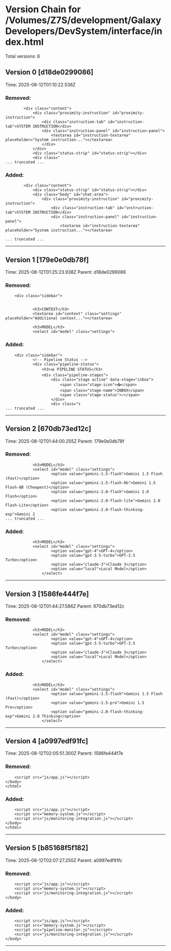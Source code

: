 # Version Chain for /Volumes/Z7S/development/GalaxyDevelopers/DevSystem/interface/index.html

Total versions: 6


## Version 0 [d18de0299086]
Time: 2025-08-12T01:10:22.536Z

### Removed:
```
        <div class="content">
            <div class="proximity-instruction" id="proximity-instruction">
                <div class="instruction-tab" id="instruction-tab">SYSTEM INSTRUCTION</div>
                <div class="instruction-panel" id="instruction-panel">
                    <textarea id="instruction-textarea" placeholder="System instruction..."></textarea>
                </div>
            </div>
            <div class="status-strip" id="status-strip"></div>
            <div class="
... truncated ...
```

### Added:
```
        <div class="content">
            <div class="status-strip" id="status-strip"></div>
            <div class="body" id="chat-area">
                <div class="proximity-instruction" id="proximity-instruction">
                    <div class="instruction-tab" id="instruction-tab">SYSTEM INSTRUCTION</div>
                    <div class="instruction-panel" id="instruction-panel">
                        <textarea id="instruction-textarea" placeholder="System instruction..."></textarea>
    
... truncated ...
```

---

## Version 1 [179e0e0db78f]
Time: 2025-08-12T01:25:23.938Z
Parent: d18de0299086

### Removed:
```
    <div class="sidebar">
            
            
            <h3>CONTEXT</h3>
            <textarea id="context" class="settings" placeholder="Additional context..."></textarea>
            
            <h3>MODEL</h3>
            <select id="model" class="settings">
```

### Added:
```
    <div class="sidebar">
            <!-- Pipeline Status -->
            <div class="pipeline-status">
                <h3>📊 PIPELINE STATUS</h3>
                <div class="pipeline-stages">
                    <div class="stage active" data-stage="inbox">
                        <span class="stage-icon">📥</span>
                        <span class="stage-name">INBOX</span>
                        <span class="stage-status">✓</span>
                    </div>
                    <div class="s
... truncated ...
```

---

## Version 2 [670db73ed12c]
Time: 2025-08-12T01:44:00.255Z
Parent: 179e0e0db78f

### Removed:
```
            <h3>MODEL</h3>
            <select id="model" class="settings">
                    <option value="gemini-1.5-flash">Gemini 1.5 Flash (Fast)</option>
                    <option value="gemini-1.5-flash-8b">Gemini 1.5 Flash-8B (Cheapest)</option>
                    <option value="gemini-2.0-flash">Gemini 2.0 Flash</option>
                    <option value="gemini-2.0-flash-lite">Gemini 2.0 Flash-Lite</option>
                    <option value="gemini-2.0-flash-thinking-exp">Gemini 2
... truncated ...
```

### Added:
```
            <h3>MODEL</h3>
            <select id="model" class="settings">
                    <option value="gpt-4">GPT-4</option>
                    <option value="gpt-3.5-turbo">GPT-3.5 Turbo</option>
                    <option value="claude-3">Claude 3</option>
                    <option value="local">Local Model</option>
                </select>
```

---

## Version 3 [1586fe444f7e]
Time: 2025-08-12T01:44:27.586Z
Parent: 670db73ed12c

### Removed:
```
            <h3>MODEL</h3>
            <select id="model" class="settings">
                    <option value="gpt-4">GPT-4</option>
                    <option value="gpt-3.5-turbo">GPT-3.5 Turbo</option>
                    <option value="claude-3">Claude 3</option>
                    <option value="local">Local Model</option>
                </select>
```

### Added:
```
            <h3>MODEL</h3>
            <select id="model" class="settings">
                    <option value="gemini-1.5-flash">Gemini 1.5 Flash (Fast)</option>
                    <option value="gemini-1.5-pro">Gemini 1.5 Pro</option>
                    <option value="gemini-2.0-flash-thinking-exp">Gemini 2.0 Thinking</option>
                </select>
```

---

## Version 4 [a0997edf91fc]
Time: 2025-08-12T02:05:51.300Z
Parent: 1586fe444f7e

### Removed:
```
    <script src="js/app.js"></script>
</body>
</html>
```

### Added:
```
    <script src="js/app.js"></script>
    <script src="memory-system.js"></script>
    <script src="js/monitoring-integration.js"></script>
</body>
</html>
```

---

## Version 5 [b85168f5f182]
Time: 2025-08-12T02:07:27.250Z
Parent: a0997edf91fc

### Removed:
```
    <script src="js/app.js"></script>
    <script src="memory-system.js"></script>
    <script src="js/monitoring-integration.js"></script>
</body>
```

### Added:
```
    <script src="js/app.js"></script>
    <script src="memory-system.js"></script>
    <script src="pipeline-monitor.js"></script>
    <script src="js/monitoring-integration.js"></script>
</body>
```

---
